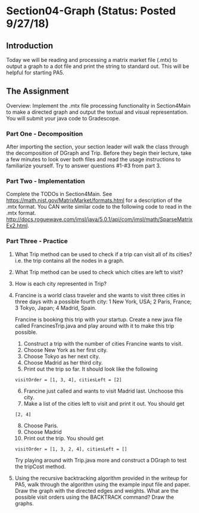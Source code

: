 # Section04-Graph (Status: Posted 9/27/18)

## Introduction
Today we will be reading and processing a matrix market file (.mtx)
to output a graph to a dot file and print the string to
standard out. This will be helpful for starting PA5.

## The Assignment
Overview: Implement the .mtx file processing functionality in Section4Main to
make a directed graph and output the textual and visual representation.
You will submit your java code to Gradescope.

### Part One - Decomposition
After importing the section, your section leader will walk the class through the
decomposition of DGraph and Trip. Before they begin their lecture, take a few
minutes to look over both files and read the usage instructions to familiarize
yourself. Try to answer questions #1-#3 from part 3.

### Part Two - Implementation
Complete the TODOs in Section4Main. See https://math.nist.gov/MatrixMarket/formats.html
for a description of the .mtx format. You CAN write similar code to the following code
to read in the .mtx format. http://docs.roguewave.com/imsl/java/5.0.1/api/com/imsl/math/SparseMatrixEx2.html.

### Part Three - Practice
1. What Trip method can be used to check if a trip can visit all of its
cities? i.e. the trip contains all the nodes in a graph.

2. What Trip method can be used to check which cities are left to visit?

3. How is each city represented in Trip?

4. Francine is a world class traveler and she wants to visit three cities
in three days with a possible fourth city: 1 New York, USA; 2 Paris, France;
3 Tokyo, Japan; 4 Madrid, Spain.

   Francine is booking this trip with your startup. Create a new java file
called FrancinesTrip.java and play around with it to make this trip possible.

   1. Construct a trip with the number of cities Francine wants to visit.
   2. Choose New York as her first city.
   3. Choose Tokyo as her next city.
   4. Choose Madrid as her third city.
   5. Print out the trip so far. It should look like the following
   ```
   visitOrder = [1, 3, 4], citiesLeft = [2]
   ```
   6. Francine just called and wants to visit Madrid last. Unchoose this city.
   7. Make a list of the cities left to visit and print it out. You should get
   ```
   [2, 4]
   ```
   8. Choose Paris.
   9. Choose Madrid
   10. Print out the trip. You should get
   ```
   visitOrder = [1, 3, 2, 4], citiesLeft = []
   ```
   Try playing around with Trip.java more and construct a DGraph to test the
   tripCost method.

5. Using the recursive backtracking algorithm provided in the writeup for PA5,
walk through the algorithm using the example input file and paper. Draw the
graph with the directed edges and weights. What are the possible visit orders
using the BACKTRACK command? Draw the graphs.
